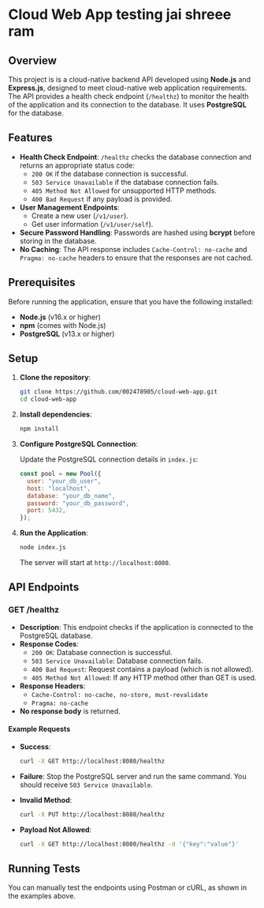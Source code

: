 # Cloud Web App testing jai shreee ram

## Overview

This project is is a cloud-native backend API developed using **Node.js** and **Express.js**, designed to meet cloud-native web application requirements. The API provides a health check endpoint (`/healthz`) to monitor the health of the application and its connection to the database. It uses **PostgreSQL** for the database.

## Features

- **Health Check Endpoint**: `/healthz` checks the database connection and returns an appropriate status code:
  - `200 OK` if the database connection is successful.
  - `503 Service Unavailable` if the database connection fails.
  - `405 Method Not Allowed` for unsupported HTTP methods.
  - `400 Bad Request` if any payload is provided.
- **User Management Endpoints**:
  - Create a new user (`/v1/user`).
  - Get user information (`/v1/user/self`).
- **Secure Password Handling**: Passwords are hashed using **bcrypt** before storing in the database.
- **No Caching**: The API response includes `Cache-Control: no-cache` and `Pragma: no-cache` headers to ensure that the responses are not cached.

## Prerequisites

Before running the application, ensure that you have the following installed:

- **Node.js** (v16.x or higher)
- **npm** (comes with Node.js)
- **PostgreSQL** (v13.x or higher)

## Setup

1. **Clone the repository**:

   ```bash
   git clone https://github.com/002478905/cloud-web-app.git
   cd cloud-web-app
   ```

2. **Install dependencies**:

   ```bash
   npm install
   ```

3. **Configure PostgreSQL Connection**:

   Update the PostgreSQL connection details in `index.js`:

   ```javascript
   const pool = new Pool({
     user: "your_db_user",
     host: "localhost",
     database: "your_db_name",
     password: "your_db_password",
     port: 5432,
   });
   ```

4. **Run the Application**:

   ```bash
   node index.js
   ```

   The server will start at `http://localhost:8080`.

## API Endpoints

### **GET /healthz**

- **Description**: This endpoint checks if the application is connected to the PostgreSQL database.
- **Response Codes**:
  - `200 OK`: Database connection is successful.
  - `503 Service Unavailable`: Database connection fails.
  - `400 Bad Request`: Request contains a payload (which is not allowed).
  - `405 Method Not Allowed`: If any HTTP method other than GET is used.
- **Response Headers**:
  - `Cache-Control: no-cache, no-store, must-revalidate`
  - `Pragma: no-cache`
- **No response body** is returned.

#### Example Requests

- **Success**:

  ```bash
  curl -X GET http://localhost:8080/healthz
  ```

- **Failure**:
  Stop the PostgreSQL server and run the same command. You should receive `503 Service Unavailable`.

- **Invalid Method**:

  ```bash
  curl -X PUT http://localhost:8080/healthz
  ```

- **Payload Not Allowed**:
  ```bash
  curl -X GET http://localhost:8080/healthz -d '{"key":"value"}'
  ```

## Running Tests

You can manually test the endpoints using Postman or cURL, as shown in the examples above.
